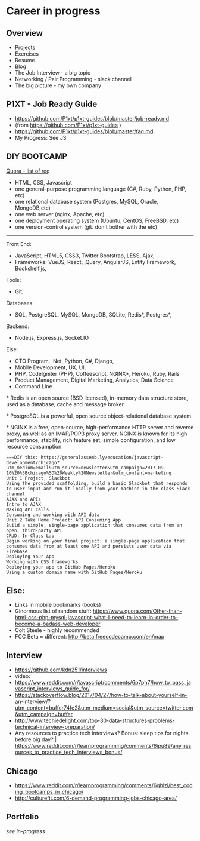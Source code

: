 # Career in progress

## Overview
- Projects
- Exercises
- Resume
- Blog
- The Job Interview - a big topic 
- Networking / Pair Programming - slack channel
- The big picture - my own company

## P1XT - Job Ready Guide
- https://github.com/P1xt/p1xt-guides/blob/master/job-ready.md
- (from https://github.com/P1xt/p1xt-guides )
- https://github.com/P1xt/p1xt-guides/blob/master/faq.md
- My Progress: See JS

## DIY BOOTCAMP

[Quora - list of req](https://www.quora.com/As-a-new-web-developer-with-an-idea-how-many-languages-do-I-need-to-learn-Is-one-or-two-languages-enough-to-create-what-I-have-in-mind-or-does-it-depend-on-what-I-want-to-do)
- HTML, CSS, Javascript
- one general-purpose programming language (C#, Ruby, Python, PHP, etc)
- one relational database system (Postgres, MySQL, Oracle, MongoDB,etc)
- one web server (nginx, Apache, etc)
- one deployment operating system (Ubuntu, CentOS, FreeBSD, etc)
- one version-control system (git. don't bother with the etc)

---

Front End:
- JavaScript, HTML5, CSS3, Twitter Bootstrap, LESS, Ajax, 
- Frameworks: VueJS, React, jQuery, AngularJS, Entity Framework, Bookshelf.js,

Tools:
- Git, 

Databases:
- SQL, PostgreSQL, MySQL, MongoDB, SQLite, Redis\*, Postgres\*, 

Backend:
- Node.js, Express.js, Socket.IO

Else:
- CTO Program, .Net, Python, C#, Django, 
- Mobile Development, UX, UI, 
- PHP, CodeIgniter (PHP), Coffeescript, NGINX\*, Heroku, Ruby, Rails
- Product Management, Digital Marketing, Analytics, Data Science
- Command Line

\* Redis is an open source (BSD licensed), in-memory data structure store, used as a database, cache and message broker. 

\* PostgreSQL is a powerful, open source object-relational database system. 

\* NGINX is a free, open-source, high-performance HTTP server and reverse proxy, as well as an IMAP/POP3 proxy server. NGINX is known for its high performance, stability, rich feature set, simple configuration, and low resource consumption.
```
===DIY this: https://generalassemb.ly/education/javascript-development/chicago?utm_medium=email&utm_source=newsletter&utm_campaign=2017-09-10%20%5Bchicago%5D%20Weekly%20Newsletter&utm_content=marketing
Unit 1 Project, Slackbot
Using the provided scaffolding, build a basic Slackbot that responds to user input and run it locally from your machine in the class Slack channel
AJAX and APIs
Intro to AJAX
Making API calls
Consuming and working with API data
Unit 2 Take Home Project: API Consuming App
Build a simple, single-page application that consumes data from an open, third-party API
CRUD: In-Class Lab
Begin working on your final project: a single-page application that consumes data from at least one API and persists user data via Firebase
Deploying Your App
Working with CSS frameworks
Deploying your app to GitHub Pages/Heroku
Using a custom domain name with GitHub Pages/Heroku
```

## Else:
- Links in mobile bookmarks (books)
- Ginormous list of random stuff: https://www.quora.com/Other-than-html-css-php-mysql-javascript-what-I-need-to-learn-in-order-to-become-a-badass-web-developer
- Colt Steele - highly recommended
- FCC Beta = different: http://beta.freecodecamp.com/en/map

## Interview
- https://github.com/kdn251/interviews
- video:
- https://www.reddit.com/r/javascript/comments/6p7ph7/how_to_pass_javascript_interviews_guide_for/
- https://stackoverflow.blog/2017/04/27/how-to-talk-about-yourself-in-an-interview/?utm_content=buffer74fe2&utm_medium=social&utm_source=twitter.com&utm_campaign=buffer
- http://www.techiedelight.com/top-30-data-structures-problems-technical-interview-preparation/
- Any resources to practice tech interviews? Bonus: sleep tips for nights before big day? | https://www.reddit.com/r/learnprogramming/comments/6ipu89/any_resources_to_practice_tech_interviews_bonus/

## Chicago
  - https://www.reddit.com/r/learnprogramming/comments/6qhlzi/best_coding_bootcamps_in_chicago/
  - http://culturefit.com/6-demand-programming-jobs-chicago-area/

## Portfolio
*see in-progress*
